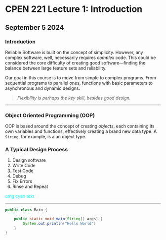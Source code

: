 [//]: # (ctrl+K V to open preview pane)

# **CPEN 221 Lecture 1: Introduction**
## September 5 2024

### Introduction
Reliable Software is built on the concept of simplicity. However, any complex software, well, necessarily requires *complex* code. This could be considered the core difficulty of creating good software—finding the balance between large feature sets and reliability.

Our goal in this course is to move from simple to complex programs. From sequential programs to parallel ones, functions with basic parameters to asynchronous and dynamic designs.

> *Flexibility is perhaps the key skill, besides good design.*

 ---

### Object Oriented Programming (OOP)
OOP is based around the concept of creating *objects*, each containing its own variables and functions, effectively creating a brand new data type. A `String`, for example, is a an object type.

### A Typical Design Process

1. Design software
2. Write Code
3. Test Code
4. Debug
5. Fix Errors
6. Rinse and Repeat

[//]: # (This may be the most platform independent comment)

<p style="color:cyan">omg cyan text</p>

---

``` java    
public class Main {

    public static void main(String[] args) {
        System.out.println("Hello World")
    }
}
```

